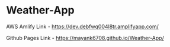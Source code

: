 # Weather-App

AWS Amlify Link - https://dev.debfwq004l8tr.amplifyapp.com/

Github Pages Link - https://mayank6708.github.io/Weather-App/
